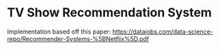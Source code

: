 # TV Show Recommendation System #

Implementation based off this paper: https://datajobs.com/data-science-repo/Recommender-Systems-%5BNetflix%5D.pdf